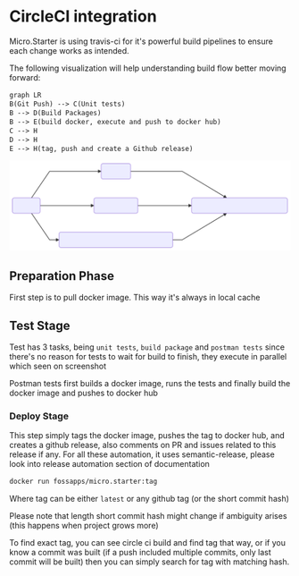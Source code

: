 # CircleCI integration
Micro.Starter is using travis-ci for it's powerful build pipelines to ensure each change works as intended.

The following visualization will help understanding build flow better moving forward:

```mermaidjs
graph LR
B(Git Push) --> C(Unit tests)
B --> D(Build Packages)
B --> E(build docker, execute and push to docker hub)
C --> H
D --> H
E --> H(tag, push and create a Github release)
```
![link](../images/build_pipeline.svg)

## Preparation Phase
First step is to pull docker image. This way it's always in local cache

## Test Stage

Test has 3 tasks, being `unit tests`, `build package` and `postman tests` since there's no reason for tests
to wait for build to finish, they execute in parallel which seen on screenshot

Postman tests first builds a docker image, runs the tests and finally build the docker image and pushes to docker hub

### Deploy Stage

This step simply tags the docker image, pushes the tag to docker hub, and creates a github release, also comments on PR and issues related to this release if any.
For all these automation, it uses semantic-release, please look into release automation section of documentation

```bash
docker run fossapps/micro.starter:tag
```
Where tag can be either `latest` or any github tag (or the short commit hash)

Please note that length short commit hash might change if ambiguity arises (this happens when project grows more)

To find exact tag, you can see circle ci build and find tag that way,
or if you know a commit was built (if a push included multiple commits, only last commit will be built)
then you can simply search for tag with matching hash.
